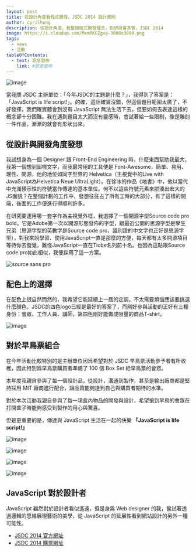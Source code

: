 ```yaml
---
layout: post
title: 從設計角度看程式開發，JSDC 2014 設計原則
author: cyrilhong
description: 從設計角度，看整個程式開發理念，到研討會本質，JSDC 2014
image: https://i.cloudup.com/MxmRKGZgva-3000x3000.png
tags:
  - news
  - 活動
tableOfContents:
  - text: 訊息發佈
    link: #訊息發佈
---
```



![image](https://i.cloudup.com/MxmRKGZgva-3000x3000.png)

當我問 JSDC 主辦單位：「今年JSDC的主題是什麼？」，我得到了答案是：「JavaScript is life script!」。的確，這話確實沒錯，但這個題目範圍太廣了，不好發揮，我們確實體會到沒有 JavaScript 無法生活下去，但要如何去表達這樣的概念卻十分困難。我在遇到題目太大而沒有靈感時，會試著給一些限制，像是雕刻一件作品，漸漸的就會有形狀出來。

## 從設計與開發角度發想

我試想身為一個 Designer 跟 Front-End Engineering 時，什麼東西幫助我最大，我第一個想到圖標文字，而我最常用的工具便是 Font-Awesome，簡單、易用、理性、開源，他的地位如同字型界的 Helvetica（主視覺中的Live with JavaScript為Helvetica Neue UltraLight）。在徐冰的作品《地書》中，他以當代中充滿預示性的符號當作傳達的基本單位。何不以這些符號元素來拼湊出宏大的JS面貌？在整個計劃的工作中，發想往往占了所有工時的大部分，有了這樣的開端，後面的工作便進行得順利許多。

在研究要運用哪一套字作為主視覺外框，我選擇了一個開源字型Source code pro bold。它是Adobe第一次以開源形態發佈的字型，跟最近公開的思源字型是孿生兄弟（思源字型的英數字是Source code pro，識別證的中文字也正好是思源字型），對我來說學習、使用JavaScript一直是那麼的方便，每天都有太多開源項目等待你去發覺，難怪JavaScript一直在Tiobe名列前十名。也因為這點跟Source code pro如此相似，我便採用了這一方案。

![source sans pro](https://i.cloudup.com/WvOOoBiTP4-3000x3000.png)

## 配色上的選擇

在配色上很自然而然的，我希望它能延續上一屆的定調，不太需要煩惱應該要挑選什麼顏色，JSDC的四色logo已經是最好的答案了，而剛好參與活動的正好有三種身份：會眾、工作人員、講師，第四色剛好能做成限量的商品T-shirt。

![image](https://i.cloudup.com/rlnGM5KPVN.thumb.jpg)

## 對於早鳥票組合

在今年活動比較特別的是主辦單位因爲希望對於 JSDC 早鳥票活動參予者有所收穫，因此特別爲早鳥票購買者準備了 100 個 Box Set 給早鳥票的會眾。

本年度我親自參與了每一個設計品，從設計，溝通到製作，甚至是輸出廠商都是堅持採用 MIT 廠商進行配合，讓品質能夠達到自己與購買者期待的水準。

對於本次活動我親自參與了每一項盒內物品的開發與設計，希望搶到早鳥的會眾在打開盒子時能夠感受到製作的用心與驚喜。

但是更重要的是，傳達與 JavaScript 生活在一起的快樂 **『JavaScript is life script!』**

![image](https://i.cloudup.com/TH_FZ7Ml0d.jpg)

![image](https://i.cloudup.com/BwERCflS61.jpg)

![image](https://i.cloudup.com/Mc7GR-0geo.jpg)

![image](https://i.cloudup.com/N3MB4eKKBv.jpg)

## JavaScript 對於設計者

JavaScript 雖然對於設計者看似遙遠，但是身爲 Web designer 的我，嘗試著透過邏輯的思維展現藝術的美學，從 JavaScript 的延展性看到網站設計的另外一種可能性。

 * [JSDC 2014 官方網址](http://2014.jsdc.tw)
 * [JSDC 2014 購票網址](http://jsdc-tw.kktix.cc/events/jsdc2014)
